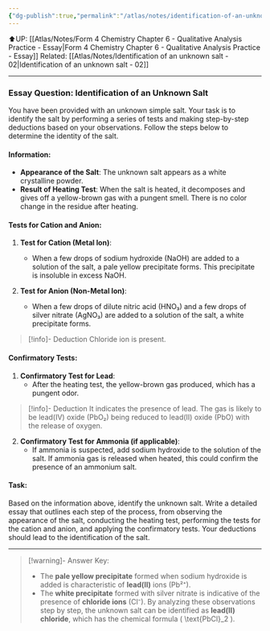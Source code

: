 ```yaml
---
{"dg-publish":true,"permalink":"/atlas/notes/identification-of-an-unknown-salt-01/"}
---
```


⬆️UP: [[Atlas/Notes/Form 4 Chemistry Chapter 6 - Qualitative Analysis Practice - Essay\|Form 4 Chemistry Chapter 6 - Qualitative Analysis Practice - Essay]]
Related: [[Atlas/Notes/Identification of an unknown salt - 02\|Identification of an unknown salt - 02]]

---
### Essay Question: Identification of an Unknown Salt

You have been provided with an unknown simple salt. Your task is to identify the salt by performing a series of tests and making step-by-step deductions based on your observations. Follow the steps below to determine the identity of the salt.

#### Information:
- **Appearance of the Salt**: The unknown salt appears as a white crystalline powder.
- **Result of Heating Test**: When the salt is heated, it decomposes and gives off a yellow-brown gas with a pungent smell. There is no color change in the residue after heating.

#### Tests for Cation and Anion:
1. **Test for Cation (Metal Ion)**: 
    - When a few drops of sodium hydroxide (NaOH) are added to a solution of the salt, a pale yellow precipitate forms. This precipitate is insoluble in excess NaOH.
   
2. **Test for Anion (Non-Metal Ion)**:
    - When a few drops of dilute nitric acid (HNO₃) and a few drops of silver nitrate (AgNO₃) are added to a solution of the salt, a white precipitate forms.
> [!info]- Deduction
> Chloride ion is present. 

#### Confirmatory Tests:
1. **Confirmatory Test for Lead**:
   - After the heating test, the yellow-brown gas produced, which has a pungent odor.  
> [!info]- Deduction
> It indicates the presence of lead. The gas is likely to be lead(IV) oxide (PbO₂) being reduced to lead(II) oxide (PbO) with the release of oxygen.
   
2. **Confirmatory Test for Ammonia (if applicable)**:
   - If ammonia is suspected, add sodium hydroxide to the solution of the salt. If ammonia gas is released when heated, this could confirm the presence of an ammonium salt.

#### Task:
Based on the information above, identify the unknown salt. Write a detailed essay that outlines each step of the process, from observing the appearance of the salt, conducting the heating test, performing the tests for the cation and anion, and applying the confirmatory tests. Your deductions should lead to the identification of the salt.

---

> [!warning]-  Answer Key:
> - The **pale yellow precipitate** formed when sodium hydroxide is added is characteristic of **lead(II)** ions (Pb²⁺).
> - The **white precipitate** formed with silver nitrate is indicative of the presence of **chloride ions** (Cl⁻).
  > By analyzing these observations step by step, the unknown salt can be identified as **lead(II) chloride**, which has the chemical formula \( \text{PbCl}_2 \).


